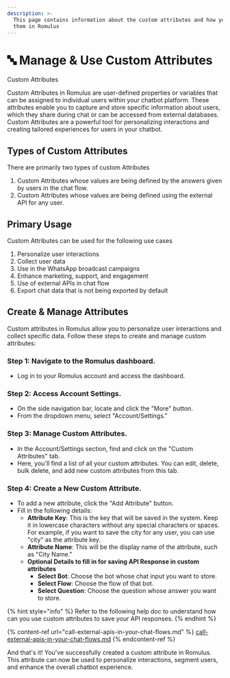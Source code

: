 ```yaml
---
description: >-
  This page contains information about the custom attributes and how you can use
  them in Romulus
---
```


# 🔤 Manage & Use Custom Attributes

Custom Attributes

Custom Attributes in Romulus are user-defined properties or variables that can be assigned to individual users within your chatbot platform. These attributes enable you to capture and store specific information about users, which they share during chat or can be accessed from external databases. Custom Attributes are a powerful tool for personalizing interactions and creating tailored experiences for users in your chatbot.

## Types of Custom Attributes

There are primarily two types of custom Attributes

1. Custom Attributes whose values are being defined by the answers given by users in the chat flow.
2. Custom Attributes whose values are being defined using the external API for any user.

## Primary Usage

Custom Attributes can be used for the following use cases

1. Personalize user interactions
2. Collect user data
3. Use in the WhatsApp broadcast campaigns
4. Enhance marketing, support, and engagement
5. Use of external APIs in chat flow
6. Export chat data that is not being exported by default

## Create & Manage Attributes

Custom attributes in Romulus allow you to personalize user interactions and collect specific data. Follow these steps to create and manage custom attributes:

### **Step 1: Navigate to the** Romulus **dashboard.**

* Log in to your Romulus account and access the dashboard.

### **Step 2: Access Account Settings.**

* On the side navigation bar, locate and click the "More" button.
* From the dropdown menu, select "Account/Settings."

### **Step 3: Manage Custom Attributes.**

* In the Account/Settings section, find and click on the "Custom Attributes" tab.
* Here, you'll find a list of all your custom attributes. You can edit, delete, bulk delete, and add new custom attributes from this tab.

### **Step 4: Create a New Custom Attribute.**

* To add a new attribute, click the "Add Attribute" button.
* Fill in the following details:
  * **Attribute Key**: This is the key that will be saved in the system. Keep it in lowercase characters without any special characters or spaces. For example, if you want to save the city for any user, you can use "city" as the attribute key.
  * **Attribute Name**: This will be the display name of the attribute, such as "City Name."
  * **Optional Details to fill in for saving API Response in custom attributes**
    * **Select Bot**: Choose the bot whose chat input you want to store.
    * **Select Flow**: Choose the flow of that bot.
    * **Select Question**: Choose the question whose answer you want to store.

{% hint style="info" %}
Refer to the following help doc to understand how can you use custom attributes to save your API responses.
{% endhint %}

{% content-ref url="call-external-apis-in-your-chat-flows.md" %}
[call-external-apis-in-your-chat-flows.md](call-external-apis-in-your-chat-flows.md)
{% endcontent-ref %}

And that's it! You've successfully created a custom attribute in Romulus. This attribute can now be used to personalize interactions, segment users, and enhance the overall chatbot experience.
